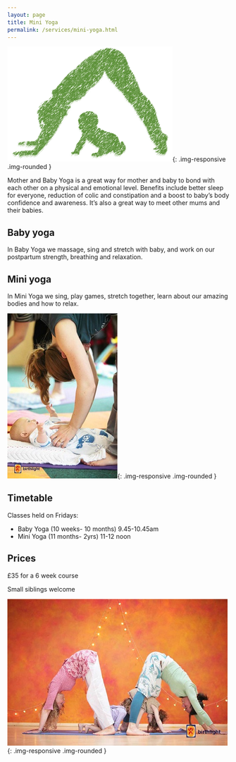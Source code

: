 ```yaml
---
layout: page
title: Mini Yoga
permalink: /services/mini-yoga.html
---
```


![Mini yoga](/img/miniyoga-1.png){: .img-responsive .img-rounded }

Mother and Baby Yoga is a great way for mother and baby to bond with each other on a physical and emotional level. Benefits include better sleep for everyone, reduction of colic and constipation and a boost to baby’s body confidence and awareness. It’s also a great way to meet other mums and their babies.

## Baby yoga

In Baby Yoga we massage, sing and stretch with baby, and work on our postpartum strength, breathing and relaxation.
 
## Mini yoga

In Mini Yoga we sing, play games, stretch together, learn about our amazing bodies and how to relax. 

![Mini yoga](/img/miniyoga-2.jpg){: .img-responsive .img-rounded }
 
## Timetable

Classes held on Fridays:
 
- Baby Yoga (10 weeks- 10 months)   9.45-10.45am 
- Mini Yoga (11 months- 2yrs) 11-12 noon
 
## Prices

£35 for a 6 week course 
 
Small siblings welcome

![Mini yoga](/img/miniyoga-3.jpg){: .img-responsive .img-rounded }